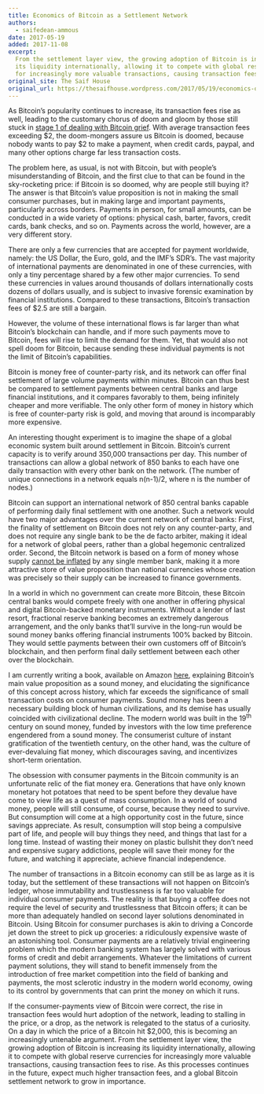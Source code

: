 ```yaml
---
title: Economics of Bitcoin as a Settlement Network
authors:
  - saifedean-ammous
date: 2017-05-19
added: 2017-11-08
excerpt:
  From the settlement layer view, the growing adoption of Bitcoin is increasing
  its liquidity internationally, allowing it to compete with global reserve currencies
  for increasingly more valuable transactions, causing transaction fees to rise.
original_site: The Saif House
original_url: https://thesaifhouse.wordpress.com/2017/05/19/economics-of-bitcoin-as-a-settlement-network/
---
```


As Bitcoin’s popularity continues to increase, its transaction fees rise as well, leading to the customary chorus of doom and gloom by those still stuck in [stage 1 of dealing with Bitcoin grief](https://twitter.com/saifedean/status/864512341987258369). With average transaction fees exceeding $2, the doom-mongers assure us Bitcoin is doomed, because nobody wants to pay $2 to make a payment, when credit cards, paypal, and many other options charge far less transaction costs.

The problem here, as usual, is not with Bitcoin, but with people’s misunderstanding of Bitcoin, and the first clue to that can be found in the sky-rocketing price: if Bitcoin is so doomed, why are people still buying it? The answer is that Bitcoin’s value proposition is not in making the small consumer purchases, but in making large and important payments, particularly across borders. Payments in person, for small amounts, can be conducted in a wide variety of options: physical cash, barter, favors, credit cards, bank checks, and so on. Payments across the world, however, are a very different story.

There are only a few currencies that are accepted for payment worldwide, namely: the US Dollar, the Euro, gold, and the IMF’s SDR’s. The vast majority of international payments are denominated in one of these currencies, with only a tiny percentage shared by a few other major currencies. To send these currencies in values around thousands of dollars internationally costs dozens of dollars usually, and is subject to invasive forensic examination by financial institutions. Compared to these transactions, Bitcoin’s transaction fees of $2.5 are still a bargain.

However, the volume of these international flows is far larger than what Bitcoin’s blockchain can handle, and if more such payments move to Bitcoin, fees will rise to limit the demand for them. Yet, that would also not spell doom for Bitcoin, because sending these individual payments is not the limit of Bitcoin’s capabilities.

Bitcoin is money free of counter-party risk, and its network can offer final settlement of large volume payments within minutes. Bitcoin can thus best be compared to settlement payments between central banks and large financial institutions, and it compares favorably to them, being infinitely cheaper and more verifiable. The only other form of money in history which is free of counter-party risk is gold, and moving that around is incomparably more expensive.

An interesting thought experiment is to imagine the shape of a global economic system built around settlement in Bitcoin. Bitcoin’s current capacity is to verify around 350,000 transactions per day. This number of transactions can allow a global network of 850 banks to each have one daily transaction with every other bank on the network. (The number of unique connections in a network equals n(n-1)/2, where n is the number of nodes.)

Bitcoin can support an international network of 850 central banks capable of performing daily final settlement with one another. Such a network would have two major advantages over the current network of central banks: First, the finality of settlement on Bitcoin does not rely on any counter-party, and does not require any single bank to be the de facto arbiter, making it ideal for a network of global peers, rather than a global hegemonic centralized order. Second, the Bitcoin network is based on a form of money whose supply [cannot be inflated](https://thesaifhouse.wordpress.com/2016/07/09/the-bitcoin-halving-and-monetary-competition/) by any single member bank, making it a more attractive store of value proposition than national currencies whose creation was precisely so their supply can be increased to finance governments.

In a world in which no government can create more Bitcoin, these Bitcoin central banks would compete freely with one another in offering physical and digital Bitcoin-backed monetary instruments. Without a lender of last resort, fractional reserve banking becomes an extremely dangerous arrangement, and the only banks that’ll survive in the long-run would be sound money banks offering financial instruments 100% backed by Bitcoin. They would settle payments between their own customers off of Bitcoin’s blockchain, and then perform final daily settlement between each other over the blockchain.

I am currently writing a book, available on Amazon [here](https://www.amazon.com/Bitcoin-Standard-Decentralized-Alternative-Central/dp/1119473861/), explaining Bitcoin’s main value proposition as a sound money, and elucidating the significance of this concept across history, which far exceeds the significance of small transaction costs on consumer payments. Sound money has been a necessary building block of human civilizations, and its demise has usually coincided with civilizational decline. The modern world was built in the 19<sup>th</sup> century on sound money, funded by investors with the low time preference engendered from a sound money. The consumerist culture of instant gratification of the twentieth century, on the other hand, was the culture of ever-devaluing fiat money, which discourages saving, and incentivizes short-term orientation.

The obsession with consumer payments in the Bitcoin community is an unfortunate relic of the fiat money era. Generations that have only known monetary hot potatoes that need to be spent before they devalue have come to view life as a quest of mass consumption. In a world of sound money, people will still consume, of course, because they need to survive. But consumption will come at a high opportunity cost in the future, since savings appreciate. As result, consumption will stop being a compulsive part of life, and people will buy things they need, and things that last for a long time. Instead of wasting their money on plastic bullshit they don’t need and expensive sugary addictions, people will save their money for the future, and watching it appreciate, achieve financial independence.

The number of transactions in a Bitcoin economy can still be as large as it is today, but the settlement of these transactions will not happen on Bitcoin’s ledger, whose immutability and trustlessness is far too valuable for individual consumer payments. The reality is that buying a coffee does not require the level of security and trustlessness that Bitcoin offers; it can be more than adequately handled on second layer solutions denominated in Bitcoin. Using Bitcoin for consumer purchases is akin to driving a Concorde jet down the street to pick up groceries: a ridiculously expensive waste of an astonishing tool. Consumer payments are a relatively trivial engineering problem which the modern banking system has largely solved with various forms of credit and debit arrangements. Whatever the limitations of current payment solutions, they will stand to benefit immensely from the introduction of free market competition into the field of banking and payments, the most sclerotic industry in the modern world economy, owing to its control by governments that can print the money on which it runs.

If the consumer-payments view of Bitcoin were correct, the rise in transaction fees would hurt adoption of the network, leading to stalling in the price, or a drop, as the network is relegated to the status of a curiosity. On a day in which the price of a Bitcoin hit $2,000, this is becoming an increasingly untenable argument. From the settlement layer view, the growing adoption of Bitcoin is increasing its liquidity internationally, allowing it to compete with global reserve currencies for increasingly more valuable transactions, causing transaction fees to rise. As this processes continues in the future, expect much higher transaction fees, and a global Bitcoin settlement network to grow in importance.
